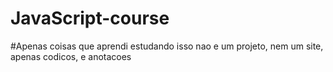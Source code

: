 # JavaScript-course
#Apenas coisas que aprendi estudando isso nao e um projeto, nem um site, apenas codicos, e anotacoes
